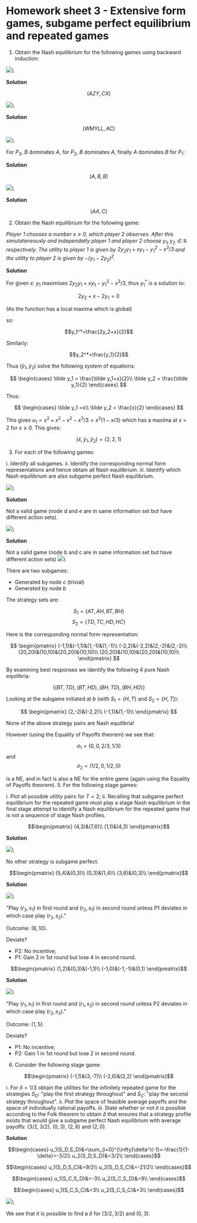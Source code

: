 # Homework sheet 3 - Extensive form games, subgame perfect equilibrium and repeated games

1. Obtain the Nash equilibrium for the following games using backward induction:

![](./images/E03-img01.png)\

**Solution**

$$(AZY,CX)$$

![](./images/E03-img02.png)\

**Solution**

$$(WMYLL,AC)$$

![](./images/E03-img03.png)\

For $P_3$, $B$ dominates $A$, for $P_2$, $B$ dominates $A$, finally $A$ dominates $B$ for $P_1$:

**Solution**

$$(A,B,B)$$

![](images/E03-img04.png)\

**Solution**

$$(AA,C)$$

2. Obtain the Nash equilibrium for the following game:

_Player 1 chooses a number $x\geq 0$, which player 2 observes. After this simulataneously and independatly player 1 and player 2 choose $y_1, y_2\in\mathbb{R}$ respectively. The utility to player 1 is given by $2y_2y_1+xy_1-y_1^2-x^3/3$ and the utility to player 2 is given by $-(y_1-2y_2)^2$._

**Solution**

For given $x$: $y_1$ maximises $2y_2y_1+xy_1-y_1^2-x^3/3$, thus $y_1^*$ is a solution to:

$$2y_2+x-2y_1=0$$

(As the function has a local maxima which is global)

so:

$$y_1^*=\frac{2y_2+x}{2}$$

Similarly:

$$y_2^*=\frac{y_1}{2}$$

Thus $(\tilde y_1, \tilde y_2)$ solve the following system of equations:

$$
\begin{cases}
\tilde y_1 = \frac{\tilde y_1+x}{2}\\
\tilde y_2 = \frac{\tilde y_1}{2}
\end{cases}
$$

Thus:

$$
\begin{cases}
\tilde y_1 =x\\
\tilde y_2 = \frac{x}{2}
\end{cases}
$$

This gives $u_1=x^2+x^2-x^2-x^3/3=x^2(1-x/3)$ which has a maxima at $x=2$ for $x\geq 0$. This gives:

$$(\tilde x, \tilde y_1, \tilde y_2) = (2,2,1)$$

3. For each of the following games:

i. Identify all subgames.
ii. Identify the corresponding normal form representations and hence obtain all Nash equilibrium.
iii. Identify which Nash equilibrium are also subgame perfect Nash equilibrium.

![](images/E03-img05.png)\

**Solution**

Not a valid game (node d and e are in same information set but have different action sets).

![](images/E03-img06.png)\

**Solution**

Not a valid game (node b and c are in same information set but have different action sets)
![](images/E03-img07.png)\

There are two subgames:

- Generated by node $c$ (trivial)
- Generated by node $b$

The strategy sets are:

$$S_1=\{AT,AH,BT,BH\}$$
$$S_2=\{TD,TC,HD,HC\}$$

Here is the corresponding normal form representation:

$$
\begin{pmatrix}
(-1,1)&(-1,1)&(1,-1)&(1,-1)\\
(-2,2)&(-2,2)&(2,-2)&(2,-2)\\
(20,20)&(10,10)&(20,20)&(10,10)\\
(20,20)&(10,10)&(20,20)&(10,10)\\
\end{pmatrix}
$$

By examining best responses we identify the following 4 pure Nash equilibria:

$$\{(BT,TD), (BT,HD), (BH,TD), (BH,HD)\}$$

Looking at the subgame initiated at $b$ (with $S_1=\{H,T\}$ and $S_2=\{H,T\}$):

$$
\begin{pmatrix}
(2,-2)&(-2,2)\\
(-1,1)&(1,-1)\\
\end{pmatrix}
$$

None of the above strategy pairs are Nash equilibria!

However (using the Equality of Payoffs theorem) we see that:

$$\sigma_1=(0,0,2/3,1/3)$$
and
$$\sigma_2=(1/2,0,1/2,0)$$

is a NE, and in fact is also a NE for the entire game (again using the Equality of Payoffs theorem).
5. For the following stage games:

i. Plot all possible utility pairs for $T=2$;
ii. Recalling that subgame perfect equilibrium for the repeated game must play a stage Nash equilibrium in the final stage attempt to identify a Nash equilibrium for the repeated game that is not a sequence of stage Nash profiles.

$$\begin{pmatrix}
(4,3)&(7,6)\\
(1,1)&(4,3)
\end{pmatrix}$$

**Solution**

![](plots/HW3-P01.png)\

No other strategy is subgame perfect.

$$\begin{pmatrix}
(5,4)&(0,3)\\
(0,3)&(1,4)\\
(3,6)&(0,3)\\
\end{pmatrix}$$

**Solution**

![](plots/HW3-P02.png)\

"Play $(r_3,s_1)$ in first round and $(r_2,s_1)$ in second round unless P1 deviates in which case play $(r_2,s_2)$."

Outcome: $(8,10)$.

Deviate?

- P2: No incentive;
- P1: Gain 2 in 1st round but lose 4 in second round.

$$\begin{pmatrix}
(1,2)&(0,3)&(-1,1)\\
(-1,0)&(-1,-1)&(0,1)
\end{pmatrix}$$

**Solution**

![](plots/HW3-P03.png)\

"Play $(r_1,s_1)$ in first round and $(r_1,s_2)$ in second round unless P2 deviates in which case play $(r_2,s_3)$."

Outcome: $(1,5)$.

Deviate?

- P1: No incentive;
- P2: Gain 1 in 1st round but lose 2 in second round.

6. Consider the following stage game:

$$\begin{pmatrix}
(-1,1)&(3,-7)\\
(-2,6)&(2,2)
\end{pmatrix}$$

i. For $\delta=1/3$ obtain the utilities for the infinitely repeated game for the strategies $S_D$: "play the first strategy throughout" and $S_C$: "play the second strategy throughout".
ii. Plot the space of feasible average payoffs and the space of individually rational payoffs.
iii. State whether or not it is possible according to the Folk theorem to obtain $\delta$ that ensures that a strategy profile exists that would give a subgame perfect Nash equilibrium with average payoffs: $(3/2,3/2)$, $(0,3)$, $(2,6)$ and $(2,0)$.

**Solution**

$$\begin{cases}
u_1(S_D,S_D)&=\sum_{i=0}^{\infty}\delta^i(-1)=-\frac{1}{1-\delta}=-3/2\\
u_2(S_D,S_D)&=3/2\\
\end{cases}$$

$$\begin{cases}
u_1(S_D,S_C)&=9/2\\
u_2(S_D,S_C)&=-21/2\\
\end{cases}$$

$$\begin{cases}
u_1(S_C,S_D)&=-3\\
u_2(S_C,S_D)&=9\\
\end{cases}$$

$$\begin{cases}
u_1(S_C,S_C)&=3\\
u_2(S_C,S_C)&=3\\
\end{cases}$$

![](./images/E03-img08.png)\

We see that it is possible to find a $\delta$ for $(3/2,3/2)$ and $(0,3)$.
